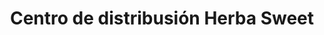 ---
title: "Centro de distribusión Herba Sweet"
url: /cunduacan/centro-de-distribusion-herba-sweet/
shop: Tee
---